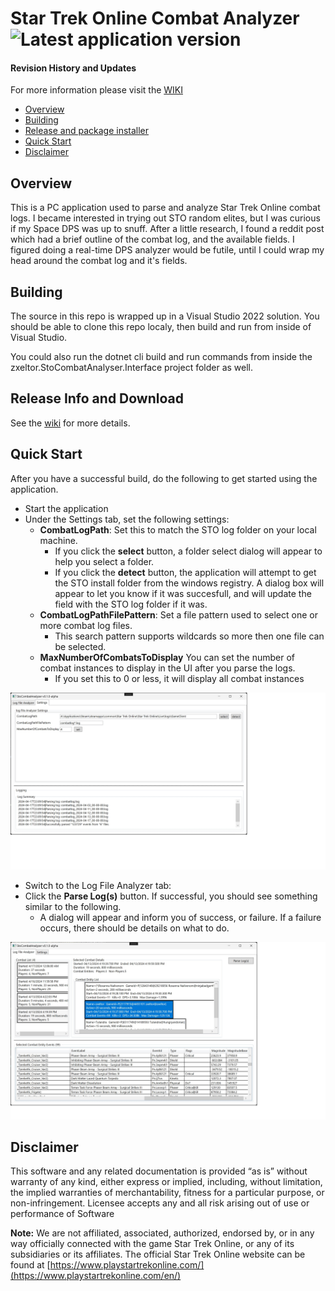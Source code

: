# Star Trek Online Combat Analyzer ![Latest application version](https://img.shields.io/badge/alpha-v1.1.0.0-blue)

#### Revision History and Updates
For more information please visit the [WIKI](https://github.com/zxeltor/STOCombatAnalyzer/wiki)

* [Overview](#overview)
* [Building](#building)
* [Release and package installer](#release-and-package-installer)
* [Quick Start](#quick-start)
* [Disclaimer](#disclaimer)

## Overview
This is a PC application used to parse and analyze Star Trek Online combat logs. I became interested in trying out STO random elites, but I was curious if my Space DPS was up to snuff. After a little research, I found a reddit post which had a brief outline of the combat log, and the available fields. I figured doing a real-time DPS analyzer would be futile, until I could wrap my head around the combat log and it's fields.

## Building
The source in this repo is wrapped up in a Visual Studio 2022 solution. You should be able to clone this repo localy, then build and run from inside of Visual Studio.

You could also run the dotnet cli build and run commands from inside the zxeltor.StoCombatAnalyser.Interface project folder as well.

## Release Info and Download
See the [wiki](https://github.com/zxeltor/STOCombatAnalyzer/wiki) for more details.

## Quick Start
After you have a successful build, do the following to get started using the application.

- Start the application
- Under the Settings tab, set the following settings:
  - **CombatLogPath**: Set this to match the STO log folder on your local machine.
    - If you click the **select** button, a folder select dialog will appear to help you select a folder.
    - If you click the **detect** button, the application will attempt to get the STO install folder from the windows registry. A dialog box will appear to let you know if it was succesfull, and will update the field with the STO log folder if it was.
  - **CombatLogPathFilePattern**: Set a file pattern used to select one or more combat log files.
    - This search pattern supports wildcards so more then one file can be selected.
  - **MaxNumberOfCombatsToDisplay** You can set the number of combat instances to display in the UI after you parse the logs.
    - If you set this to 0 or less, it will display all combat instances

![Settings Tab](zxeltor.StoCombatAnalyser.Interface/Images/StoCombatAnalyzerScreenShot_Settings.jpg)
- Switch to the Log File Analyzer tab:
- Click the **Parse Log(s)** button. If successful, you should see something similar to the following.
  - A dialog will appear and inform you of success, or failure. If a failure occurs, there should be details on what to do.

![Main UI](zxeltor.StoCombatAnalyser.Interface/Images/StoCombatAnalyzerScreenShot.jpg)

## Disclaimer
This software and any related documentation is provided “as is” without warranty of any kind, either express or implied, including, without limitation, the implied warranties of merchantability, fitness for a particular purpose, or non-infringement. Licensee accepts any and all risk arising out of use or performance of Software

**Note:** We are not affiliated, associated, authorized, endorsed by, or in any way officially connected with the game Star Trek Online, or any of its subsidiaries or its affiliates. The official Star Trek Online website can be found at [https://www.playstartrekonline.com/](https://www.playstartrekonline.com/en/)
